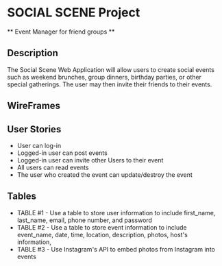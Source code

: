 # SOCIAL SCENE Project
** Event Manager for friend groups **
## Description
The Social Scene Web Application will allow users to create social events such as weekend brunches, group dinners, birthday parties, or other special gatherings. The user may then invite their friends to their events.
## WireFrames

## User Stories
- User can log-in
- Logged-in user can post events
- Logged-in user can invite other Users to their event
- All users can read events
- The user who created the event can update/destroy the event
## Tables
- TABLE #1 - Use a table to store user information to include first_name, last_name, email, phone number, and password 
- TABLE #2 - Use a table to store event information to include event_name, date, time, location, description, photos, host's information, 
- TABLE #3 - Use Instagram's API to embed photos from Instagram into events

